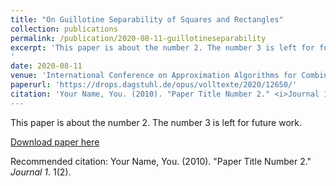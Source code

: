 ```yaml
---
title: "On Guillotine Separability of Squares and Rectangles"
collection: publications
permalink: /publication/2020-08-11-guillotineseparability
excerpt: 'This paper is about the number 2. The number 3 is left for future work.
'
date: 2020-08-11
venue: 'International Conference on Approximation Algorithms for Combinatorial Optimization Problems (APPROX)'
paperurl: 'https://drops.dagstuhl.de/opus/volltexte/2020/12650/'
citation: 'Your Name, You. (2010). "Paper Title Number 2." <i>Journal 1</i>. 1(2).'
---
```

This paper is about the number 2. The number 3 is left for future work.


[Download paper here](http://mathrulestheworld.github.io/files/guillotine.pdf)


Recommended citation: Your Name, You. (2010). "Paper Title Number 2." <i>Journal 1</i>. 1(2).
